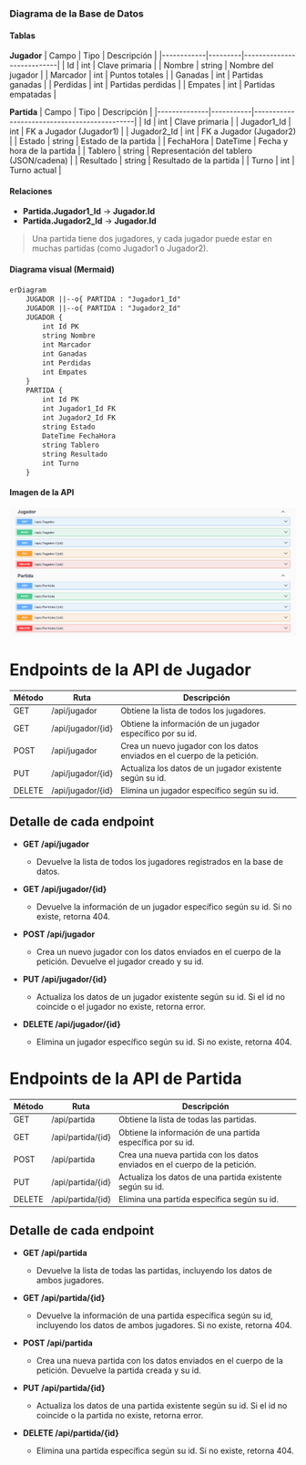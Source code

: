 ### Diagrama de la Base de Datos

#### Tablas

**Jugador**
| Campo      | Tipo    | Descripción                |
|------------|---------|---------------------------|
| Id         | int     | Clave primaria            |
| Nombre     | string  | Nombre del jugador        |
| Marcador   | int     | Puntos totales            |
| Ganadas    | int     | Partidas ganadas          |
| Perdidas   | int     | Partidas perdidas         |
| Empates    | int     | Partidas empatadas        |

**Partida**
| Campo        | Tipo      | Descripción                                 |
|--------------|-----------|---------------------------------------------|
| Id           | int       | Clave primaria                              |
| Jugador1_Id  | int       | FK a Jugador (Jugador1)                     |
| Jugador2_Id  | int       | FK a Jugador (Jugador2)                     |
| Estado       | string    | Estado de la partida                        |
| FechaHora    | DateTime  | Fecha y hora de la partida                  |
| Tablero      | string    | Representación del tablero (JSON/cadena)    |
| Resultado    | string    | Resultado de la partida                     |
| Turno        | int       | Turno actual                                |

#### Relaciones

- **Partida.Jugador1_Id** → **Jugador.Id**
- **Partida.Jugador2_Id** → **Jugador.Id**

> Una partida tiene dos jugadores, y cada jugador puede estar en muchas partidas (como Jugador1 o Jugador2).

#### Diagrama visual (Mermaid)

```mermaid
erDiagram
    JUGADOR ||--o{ PARTIDA : "Jugador1_Id"
    JUGADOR ||--o{ PARTIDA : "Jugador2_Id"
    JUGADOR {
        int Id PK
        string Nombre
        int Marcador
        int Ganadas
        int Perdidas
        int Empates
    }
    PARTIDA {
        int Id PK
        int Jugador1_Id FK
        int Jugador2_Id FK
        string Estado
        DateTime FechaHora
        string Tablero
        string Resultado
        int Turno
    }
```

#### Imagen de la API

![Diagrama de la API](API.png)


# Endpoints de la API de Jugador

| Método | Ruta                | Descripción                                                                 |
|--------|---------------------|----------------------------------------------------------------------------|
| GET    | /api/jugador        | Obtiene la lista de todos los jugadores.                                    |
| GET    | /api/jugador/{id}   | Obtiene la información de un jugador específico por su id.                  |
| POST   | /api/jugador        | Crea un nuevo jugador con los datos enviados en el cuerpo de la petición.   |
| PUT    | /api/jugador/{id}   | Actualiza los datos de un jugador existente según su id.                    |
| DELETE | /api/jugador/{id}   | Elimina un jugador específico según su id.                                  |

## Detalle de cada endpoint

- **GET /api/jugador**
  - Devuelve la lista de todos los jugadores registrados en la base de datos.

- **GET /api/jugador/{id}**
  - Devuelve la información de un jugador específico según su id. Si no existe, retorna 404.

- **POST /api/jugador**
  - Crea un nuevo jugador con los datos enviados en el cuerpo de la petición. Devuelve el jugador creado y su id.

- **PUT /api/jugador/{id}**
  - Actualiza los datos de un jugador existente según su id. Si el id no coincide o el jugador no existe, retorna error.

- **DELETE /api/jugador/{id}**
  - Elimina un jugador específico según su id. Si no existe, retorna 404.

# Endpoints de la API de Partida

| Método | Ruta                | Descripción                                                                 |
|--------|---------------------|----------------------------------------------------------------------------|
| GET    | /api/partida        | Obtiene la lista de todas las partidas.                                     |
| GET    | /api/partida/{id}   | Obtiene la información de una partida específica por su id.                 |
| POST   | /api/partida        | Crea una nueva partida con los datos enviados en el cuerpo de la petición.  |
| PUT    | /api/partida/{id}   | Actualiza los datos de una partida existente según su id.                   |
| DELETE | /api/partida/{id}   | Elimina una partida específica según su id.                                 |

## Detalle de cada endpoint

- **GET /api/partida**
  - Devuelve la lista de todas las partidas, incluyendo los datos de ambos jugadores.

- **GET /api/partida/{id}**
  - Devuelve la información de una partida específica según su id, incluyendo los datos de ambos jugadores. Si no existe, retorna 404.

- **POST /api/partida**
  - Crea una nueva partida con los datos enviados en el cuerpo de la petición. Devuelve la partida creada y su id.

- **PUT /api/partida/{id}**
  - Actualiza los datos de una partida existente según su id. Si el id no coincide o la partida no existe, retorna error.

- **DELETE /api/partida/{id}**
  - Elimina una partida específica según su id. Si no existe, retorna 404.
